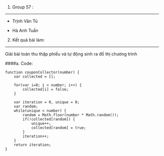 

1. Group 57 :
----------------------------

- Trịnh Văn Tú
 
- Hà Anh Tuấn

2. Kết quả bài làm:
-------------
Giải bài toán thu thập phiếu và tự động sinh ra đồ thị chương trình

####a. Code: 
```
function couponCollector(number) {
    var collected = [];

    for(var i=0; i < number; i++) {
        collected[i] = false;
    }

    var iteration = 0, unique = 0;
    var random;
    while(unique < number) {
        random = Math.floor(number * Math.random());
        if(!collected[random]) {
            unique++;
            collected[random] = true;
        }
        iteration++;
    }
    return iteration;
}
``` 
